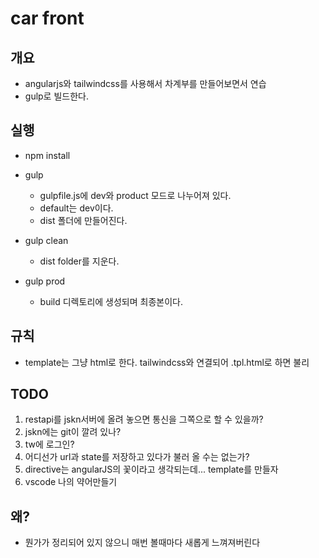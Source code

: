 car front 
=========

## 개요

- angularjs와 tailwindcss를 사용해서 차계부를 만들어보면서 연습
- gulp로 빌드한다.

## 실행

- npm install
- gulp
    * gulpfile.js에 dev와 product 모드로 나누어져 있다.
    * default는 dev이다.
    * dist 폴더에 만들어진다.

- gulp clean
    * dist folder를 지운다.
    
- gulp prod
    * build 디렉토리에 생성되며 최종본이다.

## 규칙

- template는 그냥 html로 한다. tailwindcss와 연결되어 .tpl.html로 하면 불리

## TODO

1. restapi를 jskn서버에 올려 놓으면 통신을 그쪽으로 할 수 있을까?
2. jskn에는 git이 깔려 있나?
3. tw에 로그인?
4. 어디선가 url과 state를 저장하고 있다가 불러 올 수는 없는가?
5. directive는 angularJS의 꽃이라고 생각되는데... template를 만들자
6. vscode 나의 약어만들기

## 왜?

- 뭔가가 정리되어 있지 않으니 매번 볼때마다 새롭게 느껴져버린다
